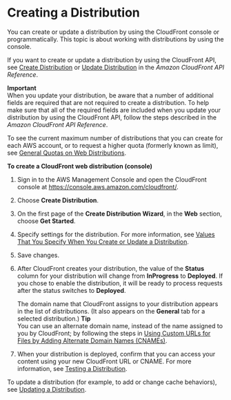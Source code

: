 # Creating a Distribution<a name="distribution-web-creating-console"></a>

You can create or update a distribution by using the CloudFront console or programmatically\. This topic is about working with distributions by using the console\.

If you want to create or update a distribution by using the CloudFront API, see [ Create Distribution](https://docs.aws.amazon.com/cloudfront/latest/APIReference/API_CreateDistribution.html) or [Update Distribution](https://docs.aws.amazon.com/cloudfront/latest/APIReference/API_UpdateDistribution.html) in the *Amazon CloudFront API Reference*\. 

**Important**  
When you update your distribution, be aware that a number of additional fields are required that are not required to create a distribution\. To help make sure that all of the required fields are included when you update your distribution by using the CloudFront API, follow the steps described in the *Amazon CloudFront API Reference*\.

To see the current maximum number of distributions that you can create for each AWS account, or to request a higher quota \(formerly known as limit\), see [General Quotas on Web Distributions](cloudfront-limits.md#limits-web-distributions)\.<a name="CreatingDownloadDistributionsConsoleProcedure"></a>

**To create a CloudFront web distribution \(console\)**

1. Sign in to the AWS Management Console and open the CloudFront console at [https://console\.aws\.amazon\.com/cloudfront/](https://console.aws.amazon.com/cloudfront/)\.

1. Choose **Create Distribution**\.

1. On the first page of the **Create Distribution Wizard**, in the **Web** section, choose **Get Started**\.

1. Specify settings for the distribution\. For more information, see [Values That You Specify When You Create or Update a Distribution](distribution-web-values-specify.md)\.

1. Save changes\.

1. After CloudFront creates your distribution, the value of the **Status** column for your distribution will change from **InProgress** to **Deployed**\. If you chose to enable the distribution, it will be ready to process requests after the status switches to **Deployed**\. 

   The domain name that CloudFront assigns to your distribution appears in the list of distributions\. \(It also appears on the **General** tab for a selected distribution\.\) 
**Tip**  
You can use an alternate domain name, instead of the name assigned to you by CloudFront; by following the steps in [Using Custom URLs for Files by Adding Alternate Domain Names \(CNAMEs\)](CNAMEs.md)\.

1. When your distribution is deployed, confirm that you can access your content using your new CloudFront URL or CNAME\. For more information, see [Testing a Distribution](distribution-web-testing.md)\.

To update a distribution \(for example, to add or change cache behaviors\), see [Updating a Distribution](HowToUpdateDistribution.md)\.